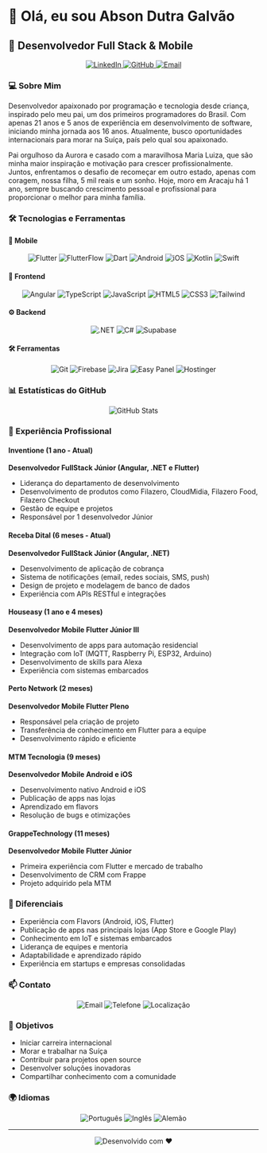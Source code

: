 # 👋 Olá, eu sou Abson Dutra Galvão

## 🚀 Desenvolvedor Full Stack & Mobile

<div align="center">
  <a href="https://linkedin.com/in/seu-linkedin">
    <img src="https://img.shields.io/badge/LinkedIn-0077B5?style=for-the-badge&logo=linkedin&logoColor=white" alt="LinkedIn"/>
  </a>
  <a href="https://github.com/seu-github">
    <img src="https://img.shields.io/badge/GitHub-100000?style=for-the-badge&logo=github&logoColor=white" alt="GitHub"/>
  </a>
  <a href="mailto:absongalvao@gmail.com">
    <img src="https://img.shields.io/badge/Email-D14836?style=for-the-badge&logo=gmail&logoColor=white" alt="Email"/>
  </a>
</div>

### 💻 Sobre Mim
Desenvolvedor apaixonado por programação e tecnologia desde criança, inspirado pelo meu pai, um dos primeiros programadores do Brasil. Com apenas 21 anos e 5 anos de experiência em desenvolvimento de software, iniciando minha jornada aos 16 anos. Atualmente, busco oportunidades internacionais para morar na Suíça, país pelo qual sou apaixonado.

Pai orgulhoso da Aurora e casado com a maravilhosa Maria Luiza, que são minha maior inspiração e motivação para crescer profissionalmente. Juntos, enfrentamos o desafio de recomeçar em outro estado, apenas com coragem, nossa filha, 5 mil reais e um sonho. Hoje, moro em Aracaju há 1 ano, sempre buscando crescimento pessoal e profissional para proporcionar o melhor para minha família.

### 🛠️ Tecnologias e Ferramentas

#### 📱 Mobile
<div align="center">
  <img src="https://img.shields.io/badge/Flutter-02569B?style=for-the-badge&logo=flutter&logoColor=white" alt="Flutter"/>
  <img src="https://img.shields.io/badge/FlutterFlow-02569B?style=for-the-badge&logo=flutter&logoColor=white" alt="FlutterFlow"/>
  <img src="https://img.shields.io/badge/Dart-0175C2?style=for-the-badge&logo=dart&logoColor=white" alt="Dart"/>
  <img src="https://img.shields.io/badge/Android-3DDC84?style=for-the-badge&logo=android&logoColor=white" alt="Android"/>
  <img src="https://img.shields.io/badge/iOS-000000?style=for-the-badge&logo=ios&logoColor=white" alt="iOS"/>
  <img src="https://img.shields.io/badge/Kotlin-0095D5?style=for-the-badge&logo=kotlin&logoColor=white" alt="Kotlin"/>
  <img src="https://img.shields.io/badge/Swift-FA7343?style=for-the-badge&logo=swift&logoColor=white" alt="Swift"/>
</div>

#### 🎨 Frontend
<div align="center">
  <img src="https://img.shields.io/badge/Angular-DD0031?style=for-the-badge&logo=angular&logoColor=white" alt="Angular"/>
  <img src="https://img.shields.io/badge/TypeScript-007ACC?style=for-the-badge&logo=typescript&logoColor=white" alt="TypeScript"/>
  <img src="https://img.shields.io/badge/JavaScript-F7DF1E?style=for-the-badge&logo=javascript&logoColor=black" alt="JavaScript"/>
  <img src="https://img.shields.io/badge/HTML5-E34F26?style=for-the-badge&logo=html5&logoColor=white" alt="HTML5"/>
  <img src="https://img.shields.io/badge/CSS3-1572B6?style=for-the-badge&logo=css3&logoColor=white" alt="CSS3"/>
  <img src="https://img.shields.io/badge/Tailwind_CSS-38B2AC?style=for-the-badge&logo=tailwind-css&logoColor=white" alt="Tailwind"/>
</div>

#### ⚙️ Backend
<div align="center">
  <img src="https://img.shields.io/badge/.NET-512BD4?style=for-the-badge&logo=dotnet&logoColor=white" alt=".NET"/>
  <img src="https://img.shields.io/badge/C%23-239120?style=for-the-badge&logo=c-sharp&logoColor=white" alt="C#"/>
  <img src="https://img.shields.io/badge/Supabase-3ECF8E?style=for-the-badge&logo=supabase&logoColor=white" alt="Supabase"/>
</div>

#### 🛠️ Ferramentas
<div align="center">
  <img src="https://img.shields.io/badge/Git-F05032?style=for-the-badge&logo=git&logoColor=white" alt="Git"/>
  <img src="https://img.shields.io/badge/Firebase-FFCA28?style=for-the-badge&logo=firebase&logoColor=black" alt="Firebase"/>
  <img src="https://img.shields.io/badge/Jira-0052CC?style=for-the-badge&logo=jira&logoColor=white" alt="Jira"/>
  <img src="https://img.shields.io/badge/Easy%20Panel-FF6B6B?style=for-the-badge&logo=easypanel&logoColor=white" alt="Easy Panel"/>
  <img src="https://img.shields.io/badge/Hostinger-2E4364?style=for-the-badge&logo=hostinger&logoColor=white" alt="Hostinger"/>
</div>

### 📊 Estatísticas do GitHub
<div align="center">
  <img src="https://github-readme-stats.vercel.app/api?username=seu-usuario&show_icons=true&theme=radical" alt="GitHub Stats"/>
</div>

### 💼 Experiência Profissional

#### Inventione (1 ano - Atual)
**Desenvolvedor FullStack Júnior (Angular, .NET e Flutter)**
- Liderança do departamento de desenvolvimento
- Desenvolvimento de produtos como Filazero, CloudMidia, Filazero Food, Filazero Checkout
- Gestão de equipe e projetos
- Responsável por 1 desenvolvedor Júnior

#### Receba Dital (6 meses - Atual)
**Desenvolvedor FullStack Júnior (Angular, .NET)**
- Desenvolvimento de aplicação de cobrança
- Sistema de notificações (email, redes sociais, SMS, push)
- Design de projeto e modelagem de banco de dados
- Experiência com APIs RESTful e integrações

#### Houseasy (1 ano e 4 meses)
**Desenvolvedor Mobile Flutter Júnior III**
- Desenvolvimento de apps para automação residencial
- Integração com IoT (MQTT, Raspberry Pi, ESP32, Arduino)
- Desenvolvimento de skills para Alexa
- Experiência com sistemas embarcados

#### Perto Network (2 meses)
**Desenvolvedor Mobile Flutter Pleno**
- Responsável pela criação de projeto
- Transferência de conhecimento em Flutter para a equipe
- Desenvolvimento rápido e eficiente

#### MTM Tecnologia (9 meses)
**Desenvolvedor Mobile Android e iOS**
- Desenvolvimento nativo Android e iOS
- Publicação de apps nas lojas
- Aprendizado em flavors
- Resolução de bugs e otimizações

#### GrappeTechnology (11 meses)
**Desenvolvedor Mobile Flutter Júnior**
- Primeira experiência com Flutter e mercado de trabalho
- Desenvolvimento de CRM com Frappe
- Projeto adquirido pela MTM

### 🌟 Diferenciais
- Experiência com Flavors (Android, iOS, Flutter)
- Publicação de apps nas principais lojas (App Store e Google Play)
- Conhecimento em IoT e sistemas embarcados
- Liderança de equipes e mentoria
- Adaptabilidade e aprendizado rápido
- Experiência em startups e empresas consolidadas

### 📫 Contato
<div align="center">
  <img src="https://img.shields.io/badge/Email-absongalvao@gmail.com-D14836?style=for-the-badge&logo=gmail&logoColor=white" alt="Email"/>
  <img src="https://img.shields.io/badge/Telefone-+55%2082%2099137--9696-25D366?style=for-the-badge&logo=whatsapp&logoColor=white" alt="Telefone"/>
  <img src="https://img.shields.io/badge/Localização-Aracaju,%20Sergipe-1DA1F2?style=for-the-badge&logo=location&logoColor=white" alt="Localização"/>
</div>

### 🎯 Objetivos
- Iniciar carreira internacional
- Morar e trabalhar na Suíça
- Contribuir para projetos open source
- Desenvolver soluções inovadoras
- Compartilhar conhecimento com a comunidade

### 🌍 Idiomas
<div align="center">
  <img src="https://img.shields.io/badge/Português-Nativo-1DA1F2?style=for-the-badge&logo=language&logoColor=white" alt="Português"/>
  <img src="https://img.shields.io/badge/Inglês-Intermediário-1DA1F2?style=for-the-badge&logo=language&logoColor=white" alt="Inglês"/>
  <img src="https://img.shields.io/badge/Alemão-Básico-1DA1F2?style=for-the-badge&logo=language&logoColor=white" alt="Alemão"/>
</div>

---
<div align="center">
  <img src="https://img.shields.io/badge/Desenvolvido%20com%20❤️%20por-Abson%20Dutra%20Galvão-FF0000?style=for-the-badge" alt="Desenvolvido com ❤️"/>
</div> 
